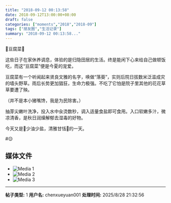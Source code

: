 ```yaml
---
title: "2018-09-12 00:13:58"
date: 2018-09-12T13:00:00+08:00
draft: false
categories: ["moments","2018","2018-09"]
tags: ["朋友圈","生活记录"]
summary: "2018-09-12 00:13:58..."
---
```


🌿豆腐菜🌿

这些日子在家休养调息，体验的是归隐田居的生活。终是能闲下心来给自己做顿饭吃，而这“豆腐菜”便是今夏的宠爱。

豆腐菜有一个听闻起来贤良文雅的名字，唤做“落葵”，实则后院日拔数米泛滥成灾的墙头野草。雨后长势更加猖狂，生命力极强。不吃了它怕是院子里其他的花花草草要遭了殃。

（并不是本小猪嘴馋，我是为民除害。）

抽芽尖嫩叶洗净，投入水中汆烫数秒，调入适量食盐即可食用。入口软嫩多汁，微凉清香，是秋日润燥解郁去湿毒的好物。

今天又是🍃少油少盐，清雅甘恬🍃的一天。

#😌

## 媒体文件

- ![Media 1](/Moments/photos/2018-09-12/201809120013580.jpg)
- ![Media 2](/Moments/photos/2018-09-12/201809120013581.jpg)
- ![Media 3](/Moments/photos/2018-09-12/201809120013582.jpg)

---

**帖子类型:** 1
**用户名:** chenxueyuan001
**处理时间:** 2025/8/28 21:32:56